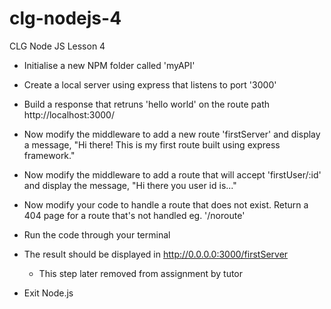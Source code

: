 # clg-nodejs-4
CLG Node JS Lesson 4

* Initialise a new NPM folder called 'myAPI'

* Create a local server using express that listens to port '3000'

* Build a response that retruns 'hello world' on the route path http://localhost:3000/

* Now modify the middleware to add a new route 'firstServer' and display a message,
    "Hi there! This is my first route built using express framework."

* Now modify the middleware to add a route that will accept 'firstUser/:id' and display
    the message, "Hi there you user id is..."

* Now modify your code to handle a route that does not exist. Return a 404 page for a route that's not handled eg. '/noroute'

* Run the code through your terminal

* The result should be displayed in http://0.0.0.0:3000/firstServer
    * This step later removed from assignment by tutor

* Exit Node.js 